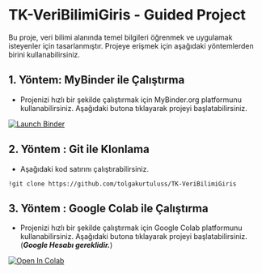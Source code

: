 # TK-VeriBilimiGiris - Guided Project

Bu proje, veri bilimi alanında temel bilgileri öğrenmek ve uygulamak isteyenler için tasarlanmıştır. Projeye erişmek için aşağıdaki yöntemlerden birini kullanabilirsiniz.

## 1. Yöntem: MyBinder ile Çalıştırma

* Projenizi hızlı bir şekilde çalıştırmak için MyBinder.org platformunu kullanabilirsiniz. Aşağıdaki butona tıklayarak projeyi başlatabilirsiniz.

[![Launch Binder](https://mybinder.org/badge_logo.svg)](https://mybinder.org/v2/gh/tolgakurtuluss/TK-VeriBilimiGiris/HEAD)

## 2. Yöntem : Git ile Klonlama

* Aşağıdaki kod satırını çalıştırabilirsiniz.

```{python}
!git clone https://github.com/tolgakurtuluss/TK-VeriBilimiGiris
```

## 3. Yöntem : Google Colab ile Çalıştırma

* Projenizi hızlı bir şekilde çalıştırmak için Google Colab platformunu kullanabilirsiniz. Aşağıdaki butona tıklayarak projeyi başlatabilirsiniz. (***Google Hesabı gereklidir.***)

[![Open In Colab](https://colab.research.google.com/assets/colab-badge.svg)](https://colab.research.google.com/github/tolgakurtuluss/TK-VeriBilimiGiris/blob/main/Veri_Bilimi_Giris.ipynb)
